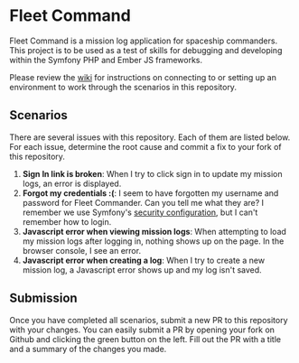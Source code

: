 Fleet Command
==========

Fleet Command is a mission log application for spaceship commanders. This project is to be used as a test of skills for debugging and developing within the Symfony PHP and Ember JS frameworks.

Please review the [wiki](/cygnusb2b/fleet-command/wiki) for instructions on connecting to or setting up an environment to work through the scenarios in this repository.
  
## Scenarios
There are several issues with this repository. Each of them are listed below. For each issue, determine the root cause and commit a fix to your fork of this repository.

1. **Sign In link is broken**: When I try to click sign in to update my mission logs, an error is displayed.
2. **Forgot my credentials :(**: I seem to have forgotten my username and password for Fleet Commander. Can you tell me what they are? I remember we use Symfony's [security configuration](http://symfony.com/doc/current/book/security.html), but I can't remember how to login.
3. **Javascript error when viewing mission logs**: When attempting to load my mission logs after logging in, nothing shows up on the page. In the browser console, I see an error.
4. **Javascript error when creating a log**: When I try to create a new mission log, a Javascript error shows up and my log isn't saved.

## Submission
Once you have completed all scenarios, submit a new PR to this repository with your changes. You can easily submit a PR by opening your fork on Github and clicking the green button on the left. Fill out the PR with a title and a summary of the changes you made.
